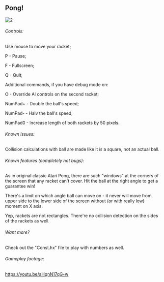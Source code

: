 ## Pong!

![2](https://user-images.githubusercontent.com/50321432/194854879-57458d60-9a6e-4a73-9bcc-ea3329f0217f.png)

###### Controls:

Use mouse to move your racket;

P - Pause;

F - Fullscreen;

Q - Quit;

Additional commands, if you have debug mode on:

O - Override AI controls on the second racket;

NumPad+ - Double the ball's speed;

NumPad- - Halv the ball's speed;

NumPad0 - Increase length of both rackets by 50 pixels.

###### Known issues:

Collision calculations with ball are made like it is a square, not an actual ball.

###### Known features (completely not bugs):

As in original classic Atari Pong, there are such "windows" at the corners of the screen that any racket can't cover. Hit the ball at the right angle to get a guarantee win!

There's a limit on which angle ball can move on - it never will move from upper side to the lower side of the screen without (or with really low) moment on X axis.

Yep, rackets are not rectangles. There're no collision detection on the sides of the rackets as well.

###### Want more?

Check out the "Const.hx" file to play with numbers as well.

###### Gameplay footage:

https://youtu.be/aHqnN17qG-w 
